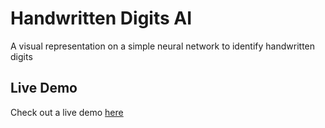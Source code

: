 # Handwritten Digits AI

A visual representation on a simple neural network to identify handwritten digits

## Live Demo

Check out a live demo [here](https://handwritten-digits-ai.netlify.app/)
